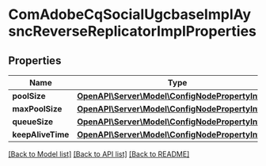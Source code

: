 # ComAdobeCqSocialUgcbaseImplAysncReverseReplicatorImplProperties

## Properties
Name | Type | Description | Notes
------------ | ------------- | ------------- | -------------
**poolSize** | [**OpenAPI\Server\Model\ConfigNodePropertyInteger**](ConfigNodePropertyInteger.md) |  | [optional] 
**maxPoolSize** | [**OpenAPI\Server\Model\ConfigNodePropertyInteger**](ConfigNodePropertyInteger.md) |  | [optional] 
**queueSize** | [**OpenAPI\Server\Model\ConfigNodePropertyInteger**](ConfigNodePropertyInteger.md) |  | [optional] 
**keepAliveTime** | [**OpenAPI\Server\Model\ConfigNodePropertyInteger**](ConfigNodePropertyInteger.md) |  | [optional] 

[[Back to Model list]](../README.md#documentation-for-models) [[Back to API list]](../README.md#documentation-for-api-endpoints) [[Back to README]](../README.md)


